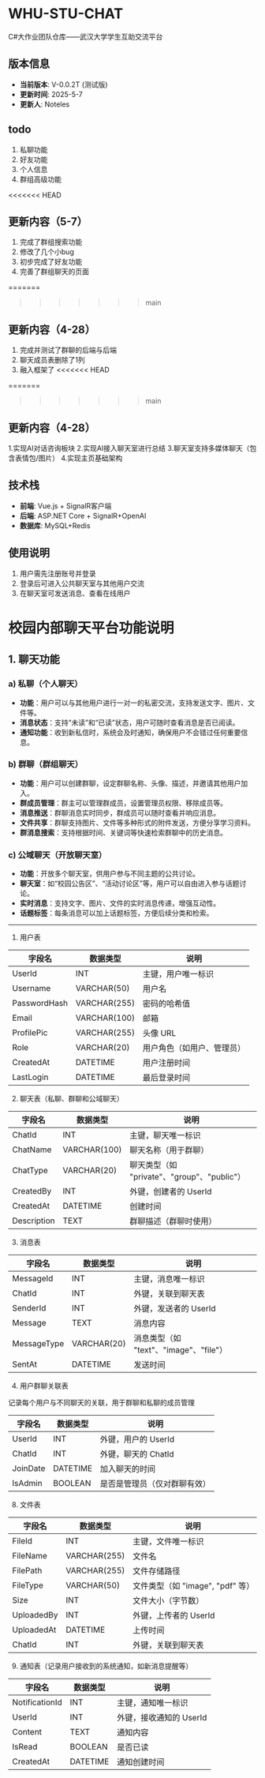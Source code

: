 # WHU-STU-CHAT
C#大作业团队仓库——武汉大学学生互助交流平台

## 版本信息
- **当前版本**: V-0.0.2T (测试版)
- **更新时间**: 2025-5-7
- **更新人**: Noteles

## todo
1. 私聊功能
2. 好友功能
3. 个人信息
4. 群组高级功能

<<<<<<< HEAD


## 更新内容（5-7）
1. 完成了群组搜索功能
2. 修改了几个小bug
3. 初步完成了好友功能
4. 完善了群组聊天的页面

=======
>>>>>>> main
## 更新内容（4-28）
1. 完成并测试了群聊的后端与后端
2. 聊天成员表删除了1列
3. 融入框架了
<<<<<<< HEAD

=======
>>>>>>> main

## 更新内容（4-28）
1.实现AI对话咨询板块
2.实现AI接入聊天室进行总结
3.聊天室支持多媒体聊天（包含表情包/图片）
4.实现主页基础架构

## 技术栈
- **前端**: Vue.js + SignalR客户端
- **后端**: ASP.NET Core + SignalR+OpenAI
- **数据库**: MySQL+Redis

## 使用说明
1. 用户需先注册账号并登录
2. 登录后可进入公共聊天室与其他用户交流
3. 在聊天室可发送消息、查看在线用户
# 校园内部聊天平台功能说明

## 1. 聊天功能

### a) 私聊（个人聊天）
- **功能**：用户可以与其他用户进行一对一的私密交流，支持发送文字、图片、文件等。
- **消息状态**：支持“未读”和“已读”状态，用户可随时查看消息是否已阅读。
- **通知功能**：收到新私信时，系统会及时通知，确保用户不会错过任何重要信息。

### b) 群聊（群组聊天）
- **功能**：用户可以创建群聊，设定群聊名称、头像、描述，并邀请其他用户加入。
- **群成员管理**：群主可以管理群成员，设置管理员权限、移除成员等。
- **消息推送**：群聊消息实时同步，群成员可以随时查看并响应消息。
- **文件共享**：群聊支持图片、文件等多种形式的附件发送，方便分享学习资料。
- **群消息搜索**：支持根据时间、关键词等快速检索群聊中的历史消息。

### c) 公域聊天（开放聊天室）
- **功能**：开放多个聊天室，供用户参与不同主题的公共讨论。
- **聊天室**：如“校园公告区”、“活动讨论区”等，用户可以自由进入参与话题讨论。
- **实时消息**：支持文字、图片、文件的实时消息传递，增强互动性。
- **话题标签**：每条消息可以加上话题标签，方便后续分类和检索。

---




1. 用户表

| 字段名          | 数据类型         | 说明            |
| ------------ | ------------ | ------------- |
| UserId       | INT          | 主键，用户唯一标识     |
| Username     | VARCHAR(50)  | 用户名           |
| PasswordHash | VARCHAR(255) | 密码的哈希值        |
| Email        | VARCHAR(100) | 邮箱            |
| ProfilePic   | VARCHAR(255) | 头像 URL        |
| Role         | VARCHAR(20)  | 用户角色（如用户、管理员） |
| CreatedAt    | DATETIME     | 用户注册时间        |
| LastLogin    | DATETIME     | 最后登录时间        |

2. 聊天表（私聊、群聊和公域聊天）

| 字段名         | 数据类型         | 说明                                 |
| ----------- | ------------ | ---------------------------------- |
| ChatId      | INT          | 主键，聊天唯一标识                          |
| ChatName    | VARCHAR(100) | 聊天名称（用于群聊）                         |
| ChatType    | VARCHAR(20)  | 聊天类型（如 "private"、"group"、"public"） |
| CreatedBy   | INT          | 外键，创建者的 UserId                     |
| CreatedAt   | DATETIME     | 创建时间                               |
| Description | TEXT         | 群聊描述（群聊时使用）                        |

3. 消息表

| 字段名         | 数据类型        | 说明                            |
| ----------- | ----------- | ----------------------------- |
| MessageId   | INT         | 主键，消息唯一标识                     |
| ChatId      | INT         | 外键，关联到聊天表                     |
| SenderId    | INT         | 外键，发送者的 UserId                |
| Message     | TEXT        | 消息内容                          |
| MessageType | VARCHAR(20) | 消息类型（如 "text"、"image"、"file"） |
| SentAt      | DATETIME    | 发送时间                          |


4. 用户群聊关联表

记录每个用户与不同聊天的关联，用于群聊和私聊的成员管理

| 字段名      | 数据类型     | 说明             |
| -------- | -------- | -------------- |
| UserId   | INT      | 外键，用户的 UserId  |
| ChatId   | INT      | 外键，聊天的 ChatId  |
| JoinDate | DATETIME | 加入聊天的时间        |
| IsAdmin  | BOOLEAN  | 是否是管理员（仅对群聊有效） |

8. 文件表

| 字段名        | 数据类型         | 说明                       |
| ---------- | ------------ | ------------------------ |
| FileId     | INT          | 主键，文件唯一标识                |
| FileName   | VARCHAR(255) | 文件名                      |
| FilePath   | VARCHAR(255) | 文件存储路径                   |
| FileType   | VARCHAR(50)  | 文件类型（如 "image", "pdf" 等） |
| Size       | INT          | 文件大小（字节数）                |
| UploadedBy | INT          | 外键，上传者的 UserId           |
| UploadedAt | DATETIME     | 上传时间                     |
| ChatId     | INT          | 外键，关联到聊天表                |

9. 通知表（记录用户接收到的系统通知，如新消息提醒等）

|字段名|数据类型|说明|
|---|---|---|
|NotificationId|INT|主键，通知唯一标识|
|UserId|INT|外键，接收通知的 UserId|
|Content|TEXT|通知内容|
|IsRead|BOOLEAN|是否已读|
|CreatedAt|DATETIME|通知创建时间|
